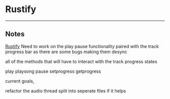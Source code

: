 # Rustify

---

## Notes

[Rustify](assets/favicon.ico)
Need to work on the play pause functionality paired with the track progress bar
as there are some bugs making them desync


all of the methods that will have to interact with the track progress states


play
playsong
pause
setprogress
getprogress



current goals,

refactor the audio thread
split into seperate files if it helps

